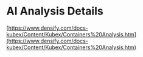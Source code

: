 # AI Analysis Details

[https://www.densify.com/docs-kubex/Content/Kubex/Containers%20Analysis.htm](https://www.densify.com/docs-kubex/Content/Kubex/Containers%20Analysis.htm)
